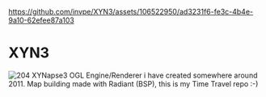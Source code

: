 

https://github.com/invpe/XYN3/assets/106522950/ad3231f6-fe3c-4b4e-9a10-62efee87a103
 

# XYN3
![204](https://github.com/invpe/XYN3/assets/106522950/56f69c23-d440-4b4c-a368-2787c6a4a44a)
XYNapse3 OGL Engine/Renderer i have created somewhere around 2011.
Map building made with Radiant (BSP), this is my Time Travel repo :-)
